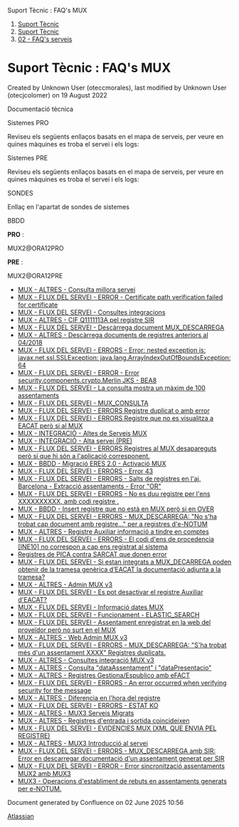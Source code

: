 Suport Tècnic : FAQ's MUX  

1.  [Suport Tècnic](index.html)
2.  [Suport Tècnic](13893782.html)
3.  [02 - FAQ's serveis](26313393.html)

Suport Tècnic : FAQ's MUX
=========================

Created by Unknown User (oteccmorales), last modified by Unknown User (otecjcolomer) on 19 August 2022

Documentació tècnica

Sistemes PRO

Reviseu els següents enllaços basats en el mapa de serveis, per veure en quines màquines es troba el servei i els logs:

  

     

Sistemes PRE

Reviseu els següents enllaços basats en el mapa de serveis, per veure en quines màquines es troba el servei i els logs:

  

     

SONDES

Enllaç en l'apartat de sondes de sistemes

BBDD

**PRO** :

MUX2@ORA12PRO

**PRE** :

MUX2@ORA12PRE

*   [MUX - ALTRES - Consulta millora servei](MUX---ALTRES---Consulta-millora-servei_26313651.html)
*   [MUX - FLUX DEL SERVEI - ERROR - Certificate path verification failed for certificate](MUX---FLUX-DEL-SERVEI---ERROR---Certificate-path-verification-failed-for-certificate_26313605.html)
*   [MUX - FLUX DEL SERVEI - Consultes integracions](MUX---FLUX-DEL-SERVEI---Consultes-integracions_26313619.html)
*   [MUX - ALTRES - CIF Q1111113A pel registre SIR](MUX---ALTRES---CIF-Q1111113A-pel-registre-SIR_26313429.html)
*   [MUX - FLUX DEL SERVEI - Descàrrega document MUX\_DESCARREGA](26313368.html)
*   [MUX - ALTRES - Descàrrega documents de registres anteriors al 04/2018](26318788.html)
*   [MUX - FLUX DEL SERVEI - ERRORS - Error: nested exception is: javax.net.ssl.SSLException: java.lang.ArrayIndexOutOfBoundsException: 64](26313364.html)
*   [MUX - FLUX DEL SERVEI - ERROR - Error security.components.crypto.Merlin JKS - BEA8](MUX---FLUX-DEL-SERVEI---ERROR---Error-security.components.crypto.Merlin--JKS---BEA8_26313424.html)
*   [MUX - FLUX DEL SERVEI - La consulta mostra un màxim de 100 assentaments](26313648.html)
*   [MUX - FLUX DEL SERVEI - MUX\_CONSULTA](MUX---FLUX-DEL-SERVEI---MUX_CONSULTA_26313383.html)
*   [MUX - FLUX DEL SERVEI - ERRORS Registre duplicat o amb error](MUX---FLUX-DEL-SERVEI---ERRORS-Registre-duplicat-o-amb-error_26313324.html)
*   [MUX - FLUX DEL SERVEI - ERRORS Registre que no es visualitza a EACAT però si al MUX](26313465.html)
*   [MUX - INTEGRACIÓ - Altes de Serveis MUX](16777265.html)
*   [MUX - INTEGRACIÓ - Alta servei (PRE)](26313555.html)
*   [MUX - FLUX DEL SERVEI - ERRORS Registres al MUX desapareguts però sí que hi són a l'aplicació corresponent.](26313243.html)
*   [MUX - BBDD - Migració ERES 2.0 - Activació MUX](18743309.html)
*   [MUX - FLUX DEL SERVEI - ERRORS - Error 43](MUX---FLUX-DEL-SERVEI---ERRORS---Error-43_28705662.html)
*   [MUX - FLUX DEL SERVEI - ERRORS - Salts de registres en l'aj. Barcelona - Extracció assentaments - Error "OR"](30867838.html)
*   [MUX - FLUX DEL SERVEI - ERRORS - No es duu registre per l'ens XXXXXXXXXX, amb codi registre .](30867885.html)
*   [MUX - BBDD - Insert registre que no està en MUX però si en OVER](30869527.html)
*   [MUX - FLUX DEL SERVEI - ERRORS - MUX\_DESCARREGA: "No s'ha trobat cap document amb registre..." per a registres d'e-NOTUM](30870033.html)
*   [MUX - ALTRES - Registre Auxiliar informació a tindre en comptes](36339966.html)
*   [MUX - FLUX DEL SERVEI - ERRORS - El codi d'ens de procedencia \[INE10\] no correspon a cap ens registrat al sistema](36340964.html)
*   [Registres de PICA contra SARCAT que donen error](Registres-de-PICA-contra-SARCAT-que-donen-error_41517937.html)
*   [MUX - FLUX DEL SERVEI - Si estan integrats a MUX\_DECARREGA poden obtenir de la tramesa genèrica d’EACAT la documentació adjunta a la tramesa?](41518314.html)
*   [MUX - ALTRES - Admin MUX v3](MUX---ALTRES---Admin-MUX-v3_41520812.html)
*   [MUX - FLUX DEL SERVEI - Es pot desactivar el registre Auxiliar d'EACAT?](41523971.html)
*   [MUX - FLUX DEL SERVEI - Informació dates MUX](64979442.html)
*   [MUX - FLUX DEL SERVEI - Funcionament - ELASTIC\_SEARCH](MUX---FLUX-DEL-SERVEI---Funcionament---ELASTIC_SEARCH_64980841.html)
*   [MUX - FLUX DEL SERVEI - Assentament enregistrat en la web del proveïdor però no surt en el MUX](64981125.html)
*   [MUX - ALTRES - Web Admin MUX v3](MUX---ALTRES---Web-Admin-MUX-v3_64981568.html)
*   [MUX - FLUX DEL SERVEI - ERRORS - MUX\_DESCARREGA: "S'ha trobat més d'un assentament XXXX" Registres duplicats.](64981778.html)
*   [MUX - ALTRES - Consultes integració MUX v3](77824510.html)
*   [MUX - ALTRES - Consulta "dataAssentament" i "dataPresentacio"](77824526.html)
*   [MUX - ALTRES - Registres Gestiona/Espublico amb eFACT](81854482.html)
*   [MUX - FLUX DEL SERVEI - ERRORS - An error occurred when verifying security for the message](MUX---FLUX-DEL-SERVEI---ERRORS---An-error-occurred-when-verifying-security-for-the-message_81854555.html)
*   [MUX - ALTRES - Diferencia en l'hora del registre](81854974.html)
*   [MUX - FLUX DEL SERVEI - ERRORS - ESTAT KO](MUX---FLUX-DEL-SERVEI---ERRORS---ESTAT-KO_81854978.html)
*   [MUX - ALTRES - MUX3 Serveis Migrats](MUX---ALTRES---MUX3-Serveis-Migrats_81854987.html)
*   [MUX - ALTRES - Registres d'entrada i sortida coincideixen](81855408.html)
*   [MUX - FLUX DEL SERVEI - EVIDENCIES MUX (XML QUE ENVIA PEL REGISTRE)](81855441.html)
*   [MUX - ALTRES - MUX3 Introducció al servei](81855475.html)
*   [MUX - FLUX DEL SERVEI - ERRORS - MUX\_DESCARREGA amb SIR: Error en descarregar documentació d'un assentament generat per SIR](93356304.html)
*   [MUX - FLUX DEL SERVEI - ERROR - Error sincronització assentaments MUX2 amb MUX3](100008176.html)
*   [MUX3 - Operacions d'establiment de rebuts en assentaments generats per e-NOTUM.](124911663.html)

Document generated by Confluence on 02 June 2025 10:56

[Atlassian](http://www.atlassian.com/)